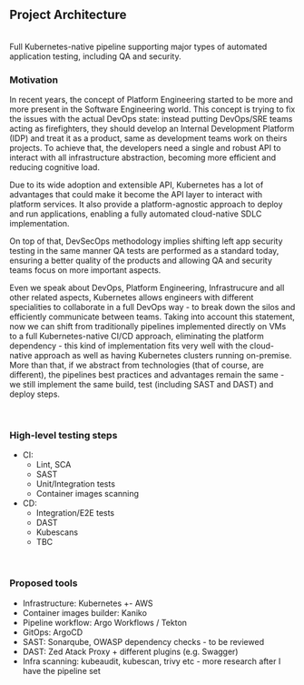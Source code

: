 ## Project Architecture
<br/>
Full Kubernetes-native pipeline supporting major types of automated application testing, including QA and security.

<br/>

### Motivation

In recent years, the concept of Platform Engineering started to be more and more present in the Software Engineering
world. This concept is trying to fix the issues with the actual DevOps state: instead putting DevOps/SRE teams acting
as firefighters, they should develop an Internal Development Platform (IDP) and treat it as a product, same as development
teams work on theirs projects. To achieve that, the developers need a single and robust API to interact with all infrastructure
abstraction, becoming more efficient and reducing cognitive load.

Due to its wide adoption and extensible API, Kubernetes has a lot of advantages that could make it become the API layer to interact
with platform services. It also provide a platform-agnostic approach to deploy and run applications, enabling a fully automated
cloud-native SDLC implementation.

On top of that, DevSecOps methodology implies shifting left app security testing in the same manner QA tests are performed
as a standard today, ensuring a better quality of the products and allowing QA and security teams focus on more important
aspects.

Even we speak about DevOps, Platform Engineering, Infrastrucure and all other related aspects, Kubernetes allows engineers with different
specialities to collaborate in a full DevOps way - to break down the silos and efficiently communicate between teams. Taking into account
this statement, now we can shift from traditionally pipelines implemented directly on VMs to a full Kubernetes-native CI/CD approach,
eliminating the platform dependency - this kind of implementation fits very well with the cloud-native approach as well as having Kubernetes
clusters running on-premise. More than that, if we abstract from technologies (that of course, are different), the pipelines best practices
and advantages remain the same - we still implement the same build, test (including SAST and DAST) and deploy steps.

<br/>

### High-level testing steps

- CI:
  - Lint, SCA
  - SAST
  - Unit/Integration tests
  - Container images scanning
- CD:
  - Integration/E2E tests
  - DAST
  - Kubescans
  - TBC

<br/>

### Proposed tools
- Infrastructure: Kubernetes +- AWS
- Container images builder: Kaniko
- Pipeline workflow: Argo Workflows / Tekton
- GitOps: ArgoCD
- SAST: Sonarqube, OWASP dependency checks - to be reviewed
- DAST: Zed Atack Proxy + different plugins (e.g. Swagger)
- Infra scanning: kubeaudit, kubescan, trivy etc - more research after I have the pipeline set

